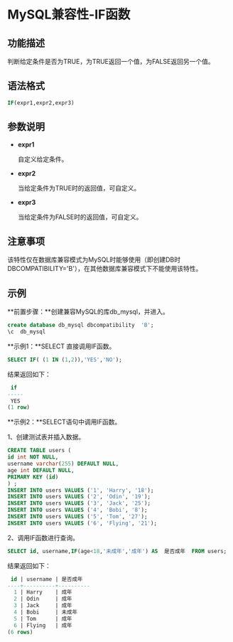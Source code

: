 # MySQL兼容性-IF函数

## 功能描述

判断给定条件是否为TRUE，为TRUE返回一个值，为FALSE返回另一个值。

## 语法格式

```sql
IF(expr1,expr2,expr3)
```

## 参数说明

- **expr1**

  自定义给定条件。

- **expr2**

  当给定条件为TRUE时的返回值，可自定义。

- **expr3**

  当给定条件为FALSE时的返回值，可自定义。

## 注意事项

该特性仅在数据库兼容模式为MySQL时能够使用（即创建DB时DBCOMPATIBILITY='B'），在其他数据库兼容模式下不能使用该特性。

## 示例

**前置步骤：**创建兼容MySQL的库db_mysql，并进入。

```sql
create database db_mysql dbcompatibility  'B';
\c  db_mysql
```

**示例1：**SELECT 直接调用IF函数。

```sql
SELECT IF( (1 IN (1,2)),'YES','NO');
```

结果返回如下：

```sql
 if
-----
 YES
(1 row)
```

**示例2：**SELECT语句中调用IF函数。

1、创建测试表并插入数据。

```sql
CREATE TABLE users (
id int NOT NULL,
username varchar(255) DEFAULT NULL,
age int DEFAULT NULL,
PRIMARY KEY (id)
) ;
INSERT INTO users VALUES ('1', 'Harry', '18');
INSERT INTO users VALUES ('2', 'Odin', '19');
INSERT INTO users VALUES ('3', 'Jack', '25');
INSERT INTO users VALUES ('4', 'Bobi', '8');
INSERT INTO users VALUES ('5', 'Tom', '27');
INSERT INTO users VALUES ('6', 'Flying', '21');
```

2、调用IF函数进行查询。

```sql
SELECT id, username,IF(age<18,'未成年','成年') AS  是否成年  FROM users;
```

结果返回如下：

```sql
 id | username | 是否成年
----+----------+----------
  1 | Harry    | 成年
  2 | Odin     | 成年
  3 | Jack     | 成年
  4 | Bobi     | 未成年
  5 | Tom      | 成年
  6 | Flying   | 成年
(6 rows)
```

